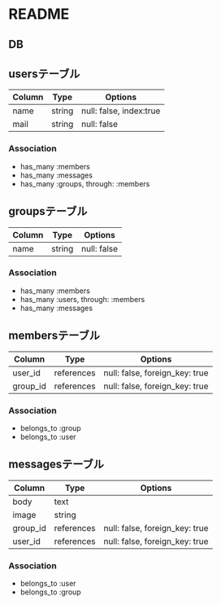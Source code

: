 
# README


## DB



## usersテーブル

|Column|Type|Options|
|------|----|--------|
|name|string|null: false, index:true|
|mail|string|null: false|

### Association
- has_many :members
- has_many :messages
- has_many :groups, through: :members




## groupsテーブル

|Column|Type|Options|
|------|----|--------|
|name|string|null: false|

### Association
- has_many :members
- has_many :users, through: :members
- has_many :messages



## membersテーブル

|Column|Type|Options|
|------|----|-------|
|user_id|references|null: false, foreign_key: true|
|group_id|references|null: false, foreign_key: true|

### Association
- belongs_to :group
- belongs_to :user



## messagesテーブル

|Column|Type|Options|
|------|----|--------|
|body|text||
|image|string||
|group_id|references|null: false, foreign_key: true|
|user_id|references|null: false, foreign_key: true|

### Association
- belongs_to :user
- belongs_to :group


